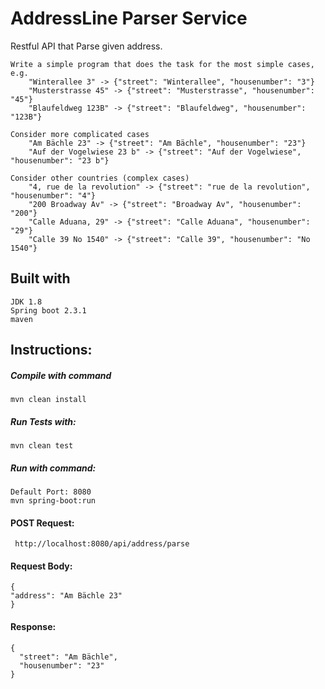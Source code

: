 # AddressLine Parser Service

Restful API that Parse given address.


    Write a simple program that does the task for the most simple cases, e.g.
        "Winterallee 3" -> {"street": "Winterallee", "housenumber": "3"}
        "Musterstrasse 45" -> {"street": "Musterstrasse", "housenumber": "45"}
        "Blaufeldweg 123B" -> {"street": "Blaufeldweg", "housenumber": "123B"}

    Consider more complicated cases
        "Am Bächle 23" -> {"street": "Am Bächle", "housenumber": "23"}
        "Auf der Vogelwiese 23 b" -> {"street": "Auf der Vogelwiese", "housenumber": "23 b"}

    Consider other countries (complex cases)
        "4, rue de la revolution" -> {"street": "rue de la revolution", "housenumber": "4"}
        "200 Broadway Av" -> {"street": "Broadway Av", "housenumber": "200"}
        "Calle Aduana, 29" -> {"street": "Calle Aduana", "housenumber": "29"}
        "Calle 39 No 1540" -> {"street": "Calle 39", "housenumber": "No 1540"}

## Built with
```
JDK 1.8
Spring boot 2.3.1
maven
```

## Instructions:

##### Compile with command 
``` 
mvn clean install
```
##### Run Tests with:
```
mvn clean test
```
##### Run with command: 
```
Default Port: 8080
mvn spring-boot:run
```


#### POST Request:
```
 http://localhost:8080/api/address/parse
```
#### Request Body:
```
{ 
"address": "Am Bächle 23" 
}
```

#### Response:
```
{
  "street": "Am Bächle",
  "housenumber": "23"
}

```

